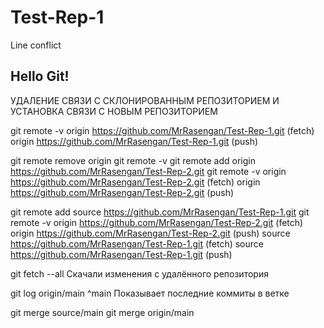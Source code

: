 # Test-Rep-1

Line conflict

## Hello Git!


УДАЛЕНИЕ СВЯЗИ С СКЛОНИРОВАННЫМ РЕПОЗИТОРИЕМ И УСТАНОВКА СВЯЗИ С НОВЫМ РЕПОЗИТОРИЕМ

git remote -v
origin  https://github.com/MrRasengan/Test-Rep-1.git (fetch)
origin  https://github.com/MrRasengan/Test-Rep-1.git (push)

git remote remove origin
git remote -v
git remote add origin https://github.com/MrRasengan/Test-Rep-2.git
git remote -v
origin  https://github.com/MrRasengan/Test-Rep-2.git (fetch)
origin  https://github.com/MrRasengan/Test-Rep-2.git (push)

git remote add source https://github.com/MrRasengan/Test-Rep-1.git
git remote -v
origin  https://github.com/MrRasengan/Test-Rep-2.git (fetch)
origin  https://github.com/MrRasengan/Test-Rep-2.git (push)
source  https://github.com/MrRasengan/Test-Rep-1.git (fetch)
source  https://github.com/MrRasengan/Test-Rep-1.git (push)


git fetch --all   Скачали изменения с удалённого репозитория

git log origin/main ^main     Показывает последние коммиты в ветке

git merge source/main
git merge origin/main
